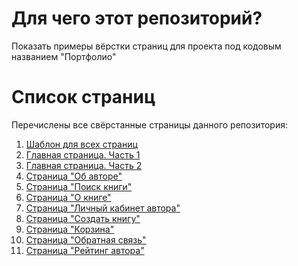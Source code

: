 # Для чего этот репозиторий?

Показать примеры вёрстки страниц для проекта под кодовым названием "Портфолио"

# Список страниц

Перечислены все свёрстанные страницы данного репозитория:
1. [Шаблон для всех страниц](https://weofferservice.github.io/verybook-layouts/0.%20page-template/page-template.html)
2. [Главная страница. Часть 1](https://weofferservice.github.io/verybook-layouts/1.%20index/index.html)
3. [Главная страница. Часть 2](https://weofferservice.github.io/verybook-layouts/2.%20index-2/index-2.html)
4. [Страница "Об авторе"](https://weofferservice.github.io/verybook-layouts/3.%20author/author.html)
5. [Страница "Поиск книги"](https://weofferservice.github.io/verybook-layouts/4.%20search-book/search-book.html)
6. [Страница "О книге"](https://weofferservice.github.io/verybook-layouts/5.%20book/book.html)
7. [Страница "Личный кабинет автора"](https://weofferservice.github.io/verybook-layouts/6.%20author-pa/author-pa.html)
8. [Страница "Создать книгу"](https://weofferservice.github.io/verybook-layouts/7.%20create-ebook/create-ebook.html)
9. [Страница "Корзина"](https://weofferservice.github.io/verybook-layouts/8.%20shop-cart/shop-cart.html)
10. [Страница "Обратная связь"](https://weofferservice.github.io/verybook-layouts/9.%20feedback/feedback.html)
11. [Страница "Рейтинг автора"](https://weofferservice.github.io/verybook-layouts/10.%20author-rating/author-rating.html)
